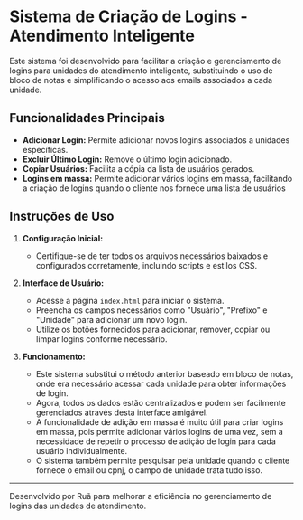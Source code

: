 # Sistema de Criação de Logins - Atendimento Inteligente

Este sistema foi desenvolvido para facilitar a criação e gerenciamento de logins para unidades do atendimento inteligente, substituindo o uso de bloco de notas e simplificando o acesso aos emails associados a cada unidade.

## Funcionalidades Principais

- **Adicionar Login:** Permite adicionar novos logins associados a unidades específicas.
- **Excluir Último Login:** Remove o último login adicionado.
- **Copiar Usuários:** Facilita a cópia da lista de usuários gerados.
- **Logins em massa:** Permite adicionar vários logins em massa, facilitando a criação de logins quando o cliente nos fornece uma lista de usuários

## Instruções de Uso

1. **Configuração Inicial:**
   - Certifique-se de ter todos os arquivos necessários baixados e configurados corretamente, incluindo scripts e estilos CSS.

2. **Interface de Usuário:**
   - Acesse a página `index.html` para iniciar o sistema.
   - Preencha os campos necessários como "Usuário", "Prefixo" e "Unidade" para adicionar um novo login.
   - Utilize os botões fornecidos para adicionar, remover, copiar ou limpar logins conforme necessário.

3. **Funcionamento:**
   - Este sistema substitui o método anterior baseado em bloco de notas, onde era necessário acessar cada unidade para obter informações de login.
   - Agora, todos os dados estão centralizados e podem ser facilmente gerenciados através desta interface amigável.
   - A funcionalidade de adição em massa é muito útil para criar logins em massa, pois permite adicionar vários logins de uma vez, sem a necessidade de repetir o processo de adição de login para cada usuário individualmente.
   - O sistema também permite pesquisar pela unidade quando o cliente fornece o email ou cpnj, o campo de unidade trata tudo isso.

---

Desenvolvido por Ruã para melhorar a eficiência no gerenciamento de logins das unidades de atendimento.
